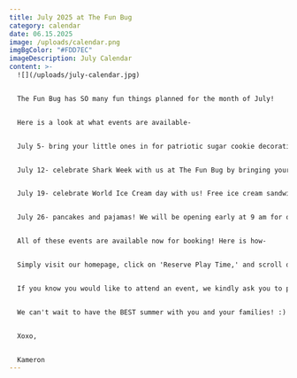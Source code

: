```yaml
---
title: July 2025 at The Fun Bug
category: calendar
date: 06.15.2025
image: /uploads/calendar.png
imgBgColor: "#FDD7EC"
imageDescription: July Calendar
content: >-
  ![](/uploads/july-calendar.jpg)


  The Fun Bug has SO many fun things planned for the month of July! 


  Here is a look at what events are available-


  July 5- bring your little ones in for patriotic sugar cookie decorating and open play! Cooking and icing provided by The Saur Flour Bakery. Each child will be provided with a plate, napkin, 3 cookies, red white and blue icing, and sprinkles. Children can decorate their cookies at their pace with the help of accompanying adult. Open play to follow. 


  July 12- celebrate Shark Week with us at The Fun Bug by bringing your little ones in to 'adopt' their own stuffed shark! Birth certificates will be available to color as well. Open play to follow. 


  July 19- celebrate World Ice Cream day with us! Free ice cream sandwiches will be passed out on your way out from open play.


  July 26- pancakes and pajamas! We will be opening early at 9 am for one session of breakfast and open play. Wear your PJ's! Each child will receive a plate of mini pancakes, fruit, and toppings. Their choice of juice or milk will be provided. Pancake plates will be available for parents to purchase for themselves at an additional cost. Open play to follow. 


  All of these events are available now for booking! Here is how-


  Simply visit our homepage, click on 'Reserve Play Time,' and scroll down to find your date and event title. Depending upon the date, you may have to click the arrow at the bottom of the page to bring you to the next page. You can follow the prompts to reserve your Childs spot(s). 


  If you know you would like to attend an event, we kindly ask you to please purchase your spots as soon as possible. This will allow us to plan ahead and make the experience as enjoyable as possible!


  We can't wait to have the BEST summer with you and your families! :)


  Xoxo,


  Kameron
---
```

